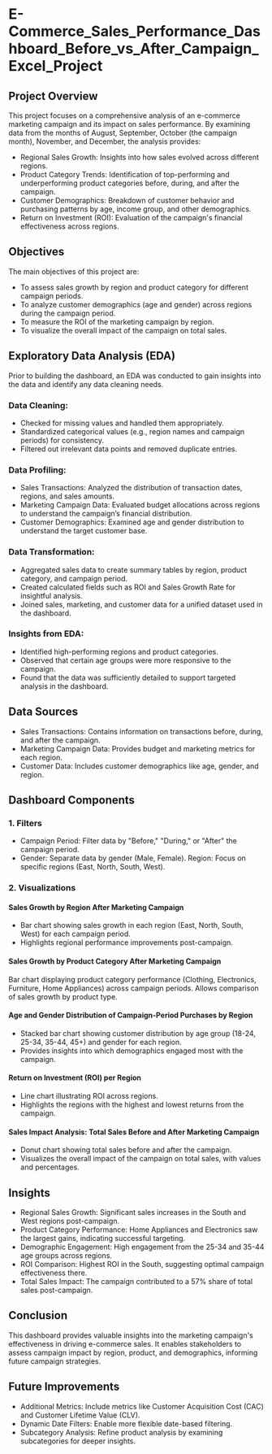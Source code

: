 # E-Commerce_Sales_Performance_Dashboard_Before_vs_After_Campaign_Excel_Project

## Project Overview
This project focuses on a comprehensive analysis of an e-commerce marketing campaign and its impact on sales performance. By examining data from the months of August, September, October (the campaign month), November, and December, the analysis provides:

- Regional Sales Growth: Insights into how sales evolved across different regions.
- Product Category Trends: Identification of top-performing and underperforming product categories before, during, and after the campaign.
- Customer Demographics: Breakdown of customer behavior and purchasing patterns by age, income group, and other demographics.
- Return on Investment (ROI): Evaluation of the campaign's financial effectiveness across regions.

## Objectives
The main objectives of this project are:
- To assess sales growth by region and product category for different campaign periods.
- To analyze customer demographics (age and gender) across regions during the campaign period.
- To measure the ROI of the marketing campaign by region.
- To visualize the overall impact of the campaign on total sales.

## Exploratory Data Analysis (EDA)
Prior to building the dashboard, an EDA was conducted to gain insights into the data and identify any data cleaning needs.

### Data Cleaning:
- Checked for missing values and handled them appropriately.
- Standardized categorical values (e.g., region names and campaign periods) for consistency.
- Filtered out irrelevant data points and removed duplicate entries.

### Data Profiling:
- Sales Transactions: Analyzed the distribution of transaction dates, regions, and sales amounts.
- Marketing Campaign Data: Evaluated budget allocations across regions to understand the campaign’s financial distribution.
- Customer Demographics: Examined age and gender distribution to understand the target customer base.

### Data Transformation:
- Aggregated sales data to create summary tables by region, product category, and campaign period.
- Created calculated fields such as ROI and Sales Growth Rate for insightful analysis.
- Joined sales, marketing, and customer data for a unified dataset used in the dashboard.

### Insights from EDA:
- Identified high-performing regions and product categories.
- Observed that certain age groups were more responsive to the campaign.
- Found that the data was sufficiently detailed to support targeted analysis in the dashboard.

## Data Sources
- Sales Transactions: Contains information on transactions before, during, and after the campaign.
- Marketing Campaign Data: Provides budget and marketing metrics for each region.
- Customer Data: Includes customer demographics like age, gender, and region.

## Dashboard Components
### 1. Filters
- Campaign Period: Filter data by "Before," "During," or "After" the campaign period.
- Gender: Separate data by gender (Male, Female).
Region: Focus on specific regions (East, North, South, West).

### 2. Visualizations
#### Sales Growth by Region After Marketing Campaign
- Bar chart showing sales growth in each region (East, North, South, West) for each campaign period.
- Highlights regional performance improvements post-campaign.

#### Sales Growth by Product Category After Marketing Campaign
Bar chart displaying product category performance (Clothing, Electronics, Furniture, Home Appliances) across campaign periods.
Allows comparison of sales growth by product type.

#### Age and Gender Distribution of Campaign-Period Purchases by Region
- Stacked bar chart showing customer distribution by age group (18-24, 25-34, 35-44, 45+) and gender for each region.
- Provides insights into which demographics engaged most with the campaign.

#### Return on Investment (ROI) per Region
- Line chart illustrating ROI across regions.
- Highlights the regions with the highest and lowest returns from the campaign.

#### Sales Impact Analysis: Total Sales Before and After Marketing Campaign
- Donut chart showing total sales before and after the campaign.
- Visualizes the overall impact of the campaign on total sales, with values and percentages.

## Insights
- Regional Sales Growth: Significant sales increases in the South and West regions post-campaign.
- Product Category Performance: Home Appliances and Electronics saw the largest gains, indicating successful targeting.
- Demographic Engagement: High engagement from the 25-34 and 35-44 age groups across regions.
- ROI Comparison: Highest ROI in the South, suggesting optimal campaign effectiveness there.
- Total Sales Impact: The campaign contributed to a 57% share of total sales post-campaign.

## Conclusion
This dashboard provides valuable insights into the marketing campaign's effectiveness in driving e-commerce sales. It enables stakeholders to assess campaign impact by region, product, and demographics, informing future campaign strategies.

## Future Improvements
- Additional Metrics: Include metrics like Customer Acquisition Cost (CAC) and Customer Lifetime Value (CLV).
- Dynamic Date Filters: Enable more flexible date-based filtering.
- Subcategory Analysis: Refine product analysis by examining subcategories for deeper insights.

